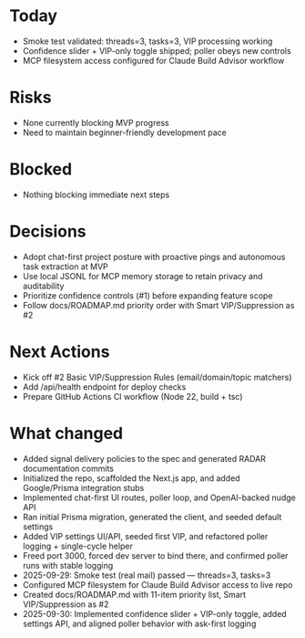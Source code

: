 # Today
- Smoke test validated: threads=3, tasks=3, VIP processing working
- Confidence slider + VIP-only toggle shipped; poller obeys new controls
- MCP filesystem access configured for Claude Build Advisor workflow

# Risks
- None currently blocking MVP progress
- Need to maintain beginner-friendly development pace

# Blocked
- Nothing blocking immediate next steps

# Decisions
- Adopt chat-first project posture with proactive pings and autonomous task extraction at MVP
- Use local JSONL for MCP memory storage to retain privacy and auditability
- Prioritize confidence controls (#1) before expanding feature scope
- Follow docs/ROADMAP.md priority order with Smart VIP/Suppression as #2

# Next Actions
- Kick off #2 Basic VIP/Suppression Rules (email/domain/topic matchers)
- Add /api/health endpoint for deploy checks
- Prepare GitHub Actions CI workflow (Node 22, build + tsc)

# What changed
- Added signal delivery policies to the spec and generated RADAR documentation commits
- Initialized the repo, scaffolded the Next.js app, and added Google/Prisma integration stubs
- Implemented chat-first UI routes, poller loop, and OpenAI-backed nudge API
- Ran initial Prisma migration, generated the client, and seeded default settings
- Added VIP settings UI/API, seeded first VIP, and refactored poller logging + single-cycle helper
- Freed port 3000, forced dev server to bind there, and confirmed poller runs with stable logging
- 2025-09-29: Smoke test (real mail) passed — threads=3, tasks=3
- Configured MCP filesystem for Claude Build Advisor access to live repo
- Created docs/ROADMAP.md with 11-item priority list, Smart VIP/Suppression as #2
- 2025-09-30: Implemented confidence slider + VIP-only toggle, added settings API, and aligned poller behavior with ask-first logging
